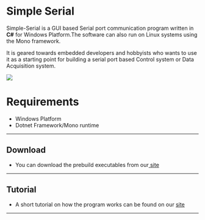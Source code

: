 # Simple Serial
Simple-Serial is a GUI based Serial port communication program written in **C#** for Windows Platform.The software can also run on Linux systems using the Mono framework.

It is geared towards embedded developers and hobbyists who wants to use it as a starting point for  building a serial port based Control system or Data Acquisition system.

<img src = "http://www.xanthium.in/sites/default/files/site-images/serial-prog-csharp-gui/opensource-csharp-serial-port-software.jpg"/>

# Requirements
 - Windows Platform
 - Dotnet Framework/Mono runtime

------------------------------------------------------------------------------------------------------------------------------------------

## Download
- You can download the prebuild executables from our<a href ="http://www.xanthium.in/building-opensource-gui-based-serial-port-communication-program-dot-net-framework-and-arduino#microcontroller-interface"> site </a>

------------------------------------------------------------------------------------------------------------------------------------------
## Tutorial
- A short tutorial on how the program works can be found on our <a href ="http://www.xanthium.in/building-opensource-gui-based-serial-port-communication-program-dot-net-framework-and-arduino#microcontroller-interface" > site </a>

------------------------------------------------------------------------------------------------------------------------------------------

